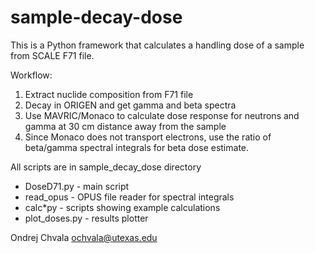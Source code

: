 # sample-decay-dose

This is a Python framework that calculates a handling dose of a sample from SCALE F71 file.

Workflow:
1. Extract nuclide composition from F71 file
2. Decay in ORIGEN and get gamma and beta spectra
3. Use MAVRIC/Monaco to calculate dose response for neutrons and gamma at 30 cm distance away from the sample
4. Since Monaco does not transport electrons, use the ratio of beta/gamma spectral integrals for beta dose estimate. 

All scripts are in sample\_decay\_dose directory
* DoseD71.py - main script
* read\_opus - OPUS file reader for spectral integrals 
* calc\*py - scripts showing example calculations 
* plot\_doses.py - results plotter

Ondrej Chvala <ochvala@utexas.edu>
